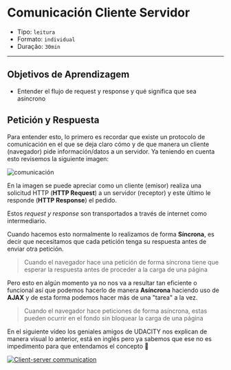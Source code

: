 # Comunicación Cliente Servidor

- Tipo: `leitura`
- Formato: `individual`
- Duração: `30min`

***

## Objetivos de Aprendizagem

- Entender el flujo de request y response y qué significa que sea asíncrono

## Petición y Respuesta

Para entender esto, lo primero es recordar que existe un protocolo de
comunicación en el que se deja claro cómo y de que manera un cliente
(navegador) pide información/datos a un servidor. Ya teniendo en cuenta
esto revisemos la siguiente imagen:

![comunicación](http://www.solocodigoweb.com/wp-content/uploads/2017/06/clientserver.jpg)

En la imagen se puede apreciar como un cliente (emisor) realiza una solicitud
HTTP (**HTTP Request**) a un servidor (receptor) y este último le responde
(**HTTP Response**) el pedido.

Estos _request y response_ son transportados a través de internet como
intermediario.

Cuando hacemos esto normalmente lo realizamos de forma **Síncrona**, es decir
que necesitamos que cada petición tenga su respuesta antes de enviar otra
petición.

> Cuando el navegador hace una petición de forma síncrona tiene que esperar la
> respuesta antes de proceder a la carga de una página

Pero esto en algún momento ya no nos va a resultar tan eficiente o funcional
así que podemos hacerlo de manera **Asíncrona** haciendo uso de **AJAX** y de
esta forma podemos hacer más de una "tarea" a la vez.

> Cuando el navegador hace peticiones de forma asíncrona, estas pueden
> ocurrir en el fondo sin bloquear la carga de una página

En el siguiente vídeo los geniales amigos de UDACITY nos explican de manera
visual lo anterior, está en inglés pero ya sabemos que ese no es impedimento
para que entendamos el concepto :muscle:

[![Client-server communication](https://img.youtube.com/vi/nozbz6J3_4w/0.jpg)](https://youtu.be/nozbz6J3_4w)
